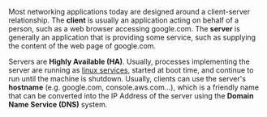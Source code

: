 Most networking applications today are designed around a client-server relationship. The **client** is usually an application acting on behalf of a person, such as a web browser accessing google.com. The **server** is generally an application that is providing some service, such as supplying the content of the web page of google.com.

Servers are **Highly Available (HA)**. Usually, processes implementing the server are running as [linux services](https://github.com/alonitac/DevOpsFeb23/blob/main/tutorials/06_linux_processes.md#services), started at boot time, and continue to run until the machine is shutdown. Usually, clients can use the server's **hostname** (e.g. google.com, console.aws.com...), which is a friendly name that can be converted into the IP Address of the server using the **Domain Name Service (DNS)** system.
